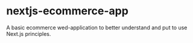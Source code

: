 # nextjs-ecommerce-app
A basic ecommerce wed-application to better understand and put to use Next.js principles.
